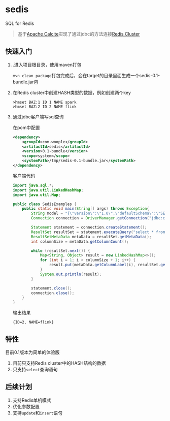 
# sedis

SQL for Redis

> 基于[Apache Calcite](http://calcite.apache.org/)实现了通过jdbc的方法连接[Redis  Cluster](https://redis.io/topics/cluster-tutorial)



## 快速入门


1. .进入项目根目录，使用maven打包

   `mvn clean package`打包完成后，会在target的目录里面生成一个sedis-0.1-bundle.jar包

2. 在Redis cluster中创建HASH类型的数据，例如创建两个key

   ```shell
   >hmset BAZ:1 ID 1 NAME spark
   >hmset BAZ:2 ID 2 NAME flink
   ```
3. 通过jdbc客户端写sql查询
  
   在pom中配置
    ```xml
    <dependency>
        <groupId>com.woople</groupId>
        <artifactId>sedis</artifactId>
        <version>0.1-bundle</version>
        <scope>system</scope>
        <systemPath>/tmp/sedis-0.1-bundle.jar</systemPath>
    </dependency>
    ```
    客户端代码
    ```java
    import java.sql.*;
    import java.util.LinkedHashMap;
    import java.util.Map;

    public class SedisExamples {
        public static void main(String[] args) throws Exception{
            String model = "{\"version\":\"1.0\",\"defaultSchema\":\"SEDIS\",\"schemas\":[{\"name\":\"SEDIS\",\"type\":\"custom\",\"factory\":\"com.woople.calcite.adapter.redis.RedisSchemaFactory\",\"operand\":{\"sedis.redis.cluster.nodes\":\"10.1.236.179:6379,10.1.236.179:6380,10.1.236.179:6381\",\"sedis.redis.table\":{\"tableName\":\"BAZ\",\"fields\":\"ID:VARCHAR,NAME:VARCHAR\",\"keys\":\"ID\"}}}]}";
            Connection connection = DriverManager.getConnection("jdbc:calcite:model=inline:" + model);

            Statement statement = connection.createStatement();
            ResultSet resultSet = statement.executeQuery("select * from BAZ where ID='2'");
            ResultSetMetaData metaData = resultSet.getMetaData();
            int columnSize = metaData.getColumnCount();

            while (resultSet.next()) {
                Map<String, Object> result = new LinkedHashMap<>();
                for (int i = 1; i < columnSize + 1; i++) {
                    result.put(metaData.getColumnLabel(i), resultSet.getObject(i));
                }
                System.out.println(result);
            }

            statement.close();
            connection.close();
        }
    }
    ```
    输出结果
   
    `{ID=2, NAME=flink}`
    
## 特性

目前0.1版本为简单的体验版

1. 目前只支持Redis cluster中的HASH结构的数据
2. 只支持`select`查询语句

## 后续计划

1. 支持Redis单机模式
2. 优化参数配置
3. 支持`update`和`insert`语句